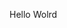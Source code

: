 Hello Wolrd
















































































































































































































































































































































































































































































































































































































































































































































































































































































































































































































































































































